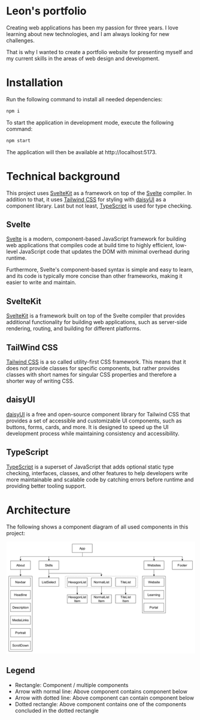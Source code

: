 # Leon's portfolio

Creating web applications has been my passion for three years. I love learning about new technologies, and I am always looking for new challenges.

That is why I wanted to create a portfolio website for presenting myself and my current skills in the areas of web design and development.

# Installation

Run the following command to install all needed dependencies:

```bash
npm i
```

To start the application in development mode, execute the following command:

```bash
npm start
```

The application will then be available at http://localhost:5173.

# Technical background

This project uses [SvelteKit](https://kit.svelte.dev/) as a framework on top of the [Svelte](https://svelte.dev/) compiler. In addition to that, it uses [Tailwind CSS](https://tailwindcss.com/) for styling with [daisyUI](https://daisyui.com/) as a component library. Last but not least, [TypeScript](https://www.typescriptlang.org/) is used for type checking.

## Svelte

[Svelte](https://svelte.dev/) is a modern, component-based JavaScript framework for building web applications that compiles code at build time to highly efficient, low-level JavaScript code that updates the DOM with minimal overhead during runtime.

Furthermore, Svelte's component-based syntax is simple and easy to learn, and its code is typically more concise than other frameworks, making it easier to write and maintain.

## SvelteKit

[SvelteKit](https://kit.svelte.dev/) is a framework built on top of the Svelte compiler that provides additional functionality for building web applications, such as server-side rendering, routing, and building for different platforms.

## TailWind CSS

[Tailwind CSS](https://tailwindcss.com/) is a so called utility-first CSS framework. This means that it does not provide classes for specific components, but rather provides classes with short names for singular CSS properties and therefore a shorter way of writing CSS.

## daisyUI

[daisyUI](https://daisyui.com/) is a free and open-source component library for Tailwind CSS that provides a set of accessible and customizable UI components, such as buttons, forms, cards, and more. It is designed to speed up the UI development process while maintaining consistency and accessibility.

## TypeScript

[TypeScript](https://www.typescriptlang.org/) is a superset of JavaScript that adds optional static type checking, interfaces, classes, and other features to help developers write more maintainable and scalable code by catching errors before runtime and providing better tooling support.

# Architecture

The following shows a component diagram of all used components in this project:

![Components](./static/component-tree.png)

## Legend

-   Rectangle: Component / multiple components
-   Arrow with normal line: Above component contains component below
-   Arrow with dotted line: Above component can contain component below
-   Dotted rectangle: Above component contains one of the components concluded in the dotted rectangle
